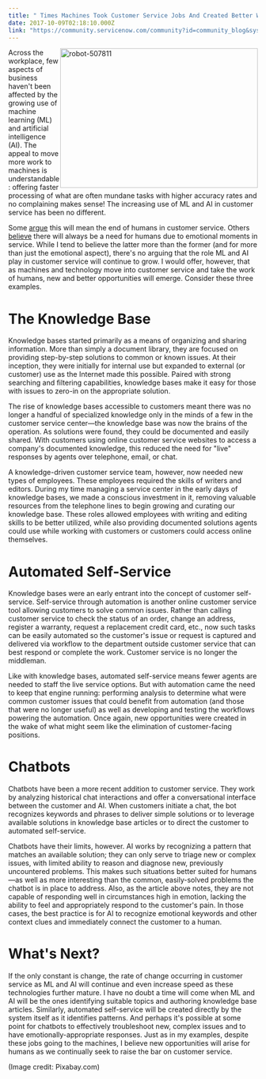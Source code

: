 ```yaml
---
title: " Times Machines Took Customer Service Jobs And Created Better Work For Humans"
date: 2017-10-09T02:18:10.000Z
link: "https://community.servicenow.com/community?id=community_blog&sys_id=f55e6aaddbd0dbc01dcaf3231f96196e"
---
```

<div><img alt="robot-507811" class="size-large wp-image-1658 alignright" height="282" src="https://insightsincustomerservice.files.wordpress.com/2017/10/robot-507811.jpg" style="float: right;" width="399"/>Across the workplace, few aspects of business haven't been affected by the growing use of machine learning (ML) and artificial intelligence (AI). The appeal to move more work to machines is understandable: offering faster processing of what are often mundane tasks with higher accuracy rates and no complaining makes sense! The increasing use of ML and AI in customer service has been no different.</div><p></p><div>Some <a title="w.telegraph.co.uk/finance/businessclub/technology/10274420/Artificial-intelligence-will-take-the-place-of-humans-within-five-years.html" href="http://www.telegraph.co.uk/finance/businessclub/technology/10274420/Artificial-intelligence-will-take-the-place-of-humans-within-five-years.html">argue</a> this will mean the end of humans in customer service. Others <a title="ww.forbes.com/sites/valleyvoices/2017/08/10/will-ai-replace-humans-in-the-customer-service-industry/#3cceb77c93c4" href="https://www.forbes.com/sites/valleyvoices/2017/08/10/will-ai-replace-humans-in-the-customer-service-industry/#3cceb77c93c4">believe</a> there will always be a need for humans due to emotional moments in service. While I tend to believe the latter more than the former (and for more than just the emotional aspect), there's no arguing that the role ML and AI play in customer service will continue to grow. I would offer, however, that as machines and technology move into customer service and take the work of humans, new and better opportunities will emerge. Consider these three examples.</div><p></p><div><h1>The Knowledge Base</h1></div><div>Knowledge bases started primarily as a means of organizing and sharing information. More than simply a document library, they are focused on providing step-by-step solutions to common or known issues. At their inception, they were initially for internal use but expanded to external (or customer) use as the Internet made this possible. Paired with strong searching and filtering capabilities, knowledge bases make it easy for those with issues to zero-in on the appropriate solution.</div><p></p><div>The rise of knowledge bases accessible to customers meant there was no longer a handful of specialized knowledge only in the minds of a few in the customer service center—the knowledge base was now the brains of the operation. As solutions were found, they could be documented and easily shared. With customers using online customer service websites to access a company's documented knowledge, this reduced the need for "live" responses by agents over telephone, email, or chat.</div><p></p><div>A knowledge-driven customer service team, however, now needed new types of employees. These employees required the skills of writers and editors. During my time managing a service center in the early days of knowledge bases, we made a conscious investment in it, removing valuable resources from the telephone lines to begin growing and curating our knowledge base. These roles allowed employees with writing and editing skills to be better utilized, while also providing documented solutions agents could use while working with customers or customers could access online themselves.</div><p></p><div><h1>Automated Self-Service</h1></div><div>Knowledge bases were an early entrant into the concept of customer self-service. Self-service through automation is another online customer service tool allowing customers to solve common issues. Rather than calling customer service to check the status of an order, change an address, register a warranty, request a replacement credit card, etc., now such tasks can be easily automated so the customer's issue or request is captured and delivered via workflow to the department outside customer service that can best respond or complete the work. Customer service is no longer the middleman.</div><p></p><div>Like with knowledge bases, automated self-service means fewer agents are needed to staff the live service options. But with automation came the need to keep that engine running: performing analysis to determine what were common customer issues that could benefit from automation (and those that were no longer useful) as well as developing and testing the workflows powering the automation. Once again, new opportunities were created in the wake of what might seem like the elimination of customer-facing positions.</div><p></p><div><h1>Chatbots</h1></div><div>Chatbots have been a more recent addition to customer service. They work by analyzing historical chat interactions and offer a conversational interface between the customer and AI. When customers initiate a chat, the bot recognizes keywords and phrases to deliver simple solutions or to leverage available solutions in knowledge base articles or to direct the customer to automated self-service.</div><p></p><div>Chatbots have their limits, however. AI works by recognizing a pattern that matches an available solution; they can only serve to triage new or complex issues, with limited ability to reason and diagnose new, previously uncountered problems. This makes such situations better suited for humans—as well as more interesting than the common, easily-solved problems the chatbot is in place to address. Also, as the article above notes, they are not capable of responding well in circumstances high in emotion, lacking the ability to feel and appropriately respond to the customer's pain. In those cases, the best practice is for AI to recognize emotional keywords and other context clues and immediately connect the customer to a human.</div><p></p><div><h1>What's Next?</h1></div><div>If the only constant is change, the rate of change occurring in customer service as ML and AI will continue and even increase speed as these technologies further mature. I have no doubt a time will come when ML and AI will be the ones identifying suitable topics and authoring knowledge base articles. Similarly, automated self-service will be created directly by the system itself as it identifies patterns. And perhaps it's possible at some point for chatbots to effectively troubleshoot new, complex issues and to have emotionally-appropriate responses. Just as in my examples, despite these jobs going to the machines, I believe new opportunities will arise for humans as we continually seek to raise the bar on customer service.</div><p></p><div>(Image credit: Pixabay.com)</div>